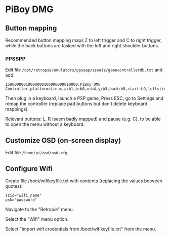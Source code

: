 # PiBoy DMG

## Button mapping

Recommended button mapping maps Z to left trigger and C to right trigger, while the back buttons are tasked with the left and right shoulder buttons.

### PPSSPP

Edit file `/opt/retropie/emulators/ppsspp/assets/gamecontrollerdb.txt` and add:

```
15000000010000000100000000010000,PiBoy DMG Controller,platform:Linux,a:b1,b:b0,x:b4,y:b3,back:b8,start:b9,leftstick:b10,leftshoulder:b7,rightshoulder:b6,dpup:b12,dpdown:b11,dpleft:b13,dpright:b14,leftx:a0,lefty:a1,lefttrigger:b2,righttrigger:b5,
```

Then plug in a keyboard, launch a PSP game, Press ESC, go to Settings and remap the controller (replace pad buttons but don't delete keyboard mappings).

Relevant buttons: L, R (seem badly mapped) and pause (e.g. C), to be able to open the menu without a keyboard.

## Customize OSD (on-screen display)

Edit file `/home/pi/osd/osd.cfg`

## Configure Wifi

Create file /boot/wifikeyfile.txt with contents (replacing the values between quotes):
```
ssid="wifi_name"
psk="password"
```

Navigate to the "Retropie" menu.

Select the "Wifi" menu option.

Select "Import wifi credentials from /boot/wifikeyfile.txt" from the menu.
